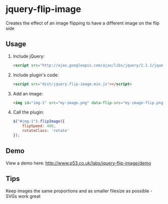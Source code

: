 jquery-flip-image
=================

Creates the effect of an image flipping to have a different image on the flip side

## Usage

1. Include jQuery:

	```html
	<script src="http://ajax.googleapis.com/ajax/libs/jquery/2.1.1/jquery.min.js"></script>
	```

2. Include plugin's code:

	```html
	<script src="dist/jquery.flip-image.min.js"></script>
	```

3. Add an image:

	```html
	<img id="img-1" src="my-image.png" data-flip-src="my-image-flip.png" alt="" />
	```

4. Call the plugin:

	```javascript
	$("#img-1").flipImage({
		flipSpeed: 400,
		rotateClass: 'rotate'
	});
	```

## Demo

View a demo here: http://www.p53.co.uk/labs/jquery-flip-image/demo


## Tips

Keep images the same proportions and as smaller filesize as possible - SVGs work great